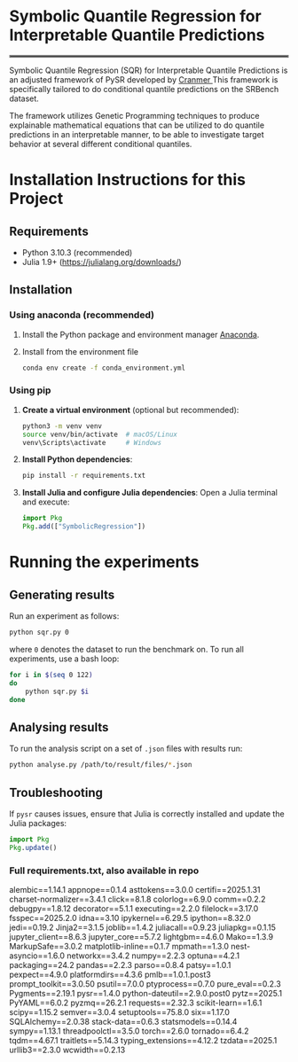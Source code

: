 # Symbolic Quantile Regression for Interpretable Quantile Predictions
<hr style="border:2px solid gray">

Symbolic Quantile Regression (SQR) for Interpretable Quantile Predictions is an adjusted framework of PySR developed by  <a href="https://github.com/MilesCranmer/PySR"> Cranmer </a> This framework is specifically tailored to do conditional quantile predictions on the SRBench dataset. 

The framework utilizes Genetic Programming techniques to produce explainable mathematical equations that can be utilized to do quantile predictions in an interpretable manner, to be able to investigate target behavior at several different conditional quantiles. 


# Installation Instructions for this Project

## Requirements
- Python 3.10.3 (recommended)
- Julia 1.9+ (https://julialang.org/downloads/)

## Installation

### Using anaconda (recommended)
1. Install the Python package and environment manager [Anaconda](https://www.anaconda.com/docs/getting-started/anaconda/install).

2. Install from the environment file
    ```bash
    conda env create -f conda_environment.yml
    ```

### Using pip

1. **Create a virtual environment** (optional but recommended):
   ```bash
   python3 -m venv venv
   source venv/bin/activate  # macOS/Linux
   venv\Scripts\activate     # Windows
   ```

2. **Install Python dependencies**:
   ```bash
   pip install -r requirements.txt
   ```

3. **Install Julia and configure Julia dependencies**:
   Open a Julia terminal and execute:
   ```julia
   import Pkg
   Pkg.add(["SymbolicRegression"])
   ```

# Running the experiments

## Generating results
Run an experiment as follows:
```bash
python sqr.py 0
```
where ``0`` denotes the dataset to run the benchmark on.
To run all experiments, use a bash loop:
```bash
for i in $(seq 0 122)
do 
    python sqr.py $i
done
```

## Analysing results
To run the analysis script on a set of ``.json`` files with results run:
```bash
python analyse.py /path/to/result/files/*.json
```


## Troubleshooting
If `pysr` causes issues, ensure that Julia is correctly installed and update the Julia packages:
```julia
import Pkg
Pkg.update()
```
### Full requirements.txt, also available in repo ###

alembic==1.14.1
appnope==0.1.4
asttokens==3.0.0
certifi==2025.1.31
charset-normalizer==3.4.1
click==8.1.8
colorlog==6.9.0
comm==0.2.2
debugpy==1.8.12
decorator==5.1.1
executing==2.2.0
filelock==3.17.0
fsspec==2025.2.0
idna==3.10
ipykernel==6.29.5
ipython==8.32.0
jedi==0.19.2
Jinja2==3.1.5
joblib==1.4.2
juliacall==0.9.23
juliapkg==0.1.15
jupyter_client==8.6.3
jupyter_core==5.7.2
lightgbm==4.6.0
Mako==1.3.9
MarkupSafe==3.0.2
matplotlib-inline==0.1.7
mpmath==1.3.0
nest-asyncio==1.6.0
networkx==3.4.2
numpy==2.2.3
optuna==4.2.1
packaging==24.2
pandas==2.2.3
parso==0.8.4
patsy==1.0.1
pexpect==4.9.0
platformdirs==4.3.6
pmlb==1.0.1.post3
prompt_toolkit==3.0.50
psutil==7.0.0
ptyprocess==0.7.0
pure_eval==0.2.3
Pygments==2.19.1
pysr==1.4.0
python-dateutil==2.9.0.post0
pytz==2025.1
PyYAML==6.0.2
pyzmq==26.2.1
requests==2.32.3
scikit-learn==1.6.1
scipy==1.15.2
semver==3.0.4
setuptools==75.8.0
six==1.17.0
SQLAlchemy==2.0.38
stack-data==0.6.3
statsmodels==0.14.4
sympy==1.13.1
threadpoolctl==3.5.0
torch==2.6.0
tornado==6.4.2
tqdm==4.67.1
traitlets==5.14.3
typing_extensions==4.12.2
tzdata==2025.1
urllib3==2.3.0
wcwidth==0.2.13
